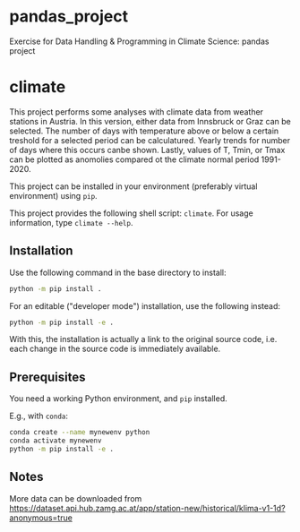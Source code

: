# pandas_project
Exercise for Data Handling &amp; Programming in Climate Science: pandas project

# climate
This project performs some analyses with climate data from weather stations in Austria. In this version, either data from Innsbruck or Graz can be selected. The number of days with temperature above or below a certain treshold for a selected period can be calculatured. Yearly trends for number of days where this occurs canbe shown. Lastly, values of T, Tmin, or Tmax can be plotted as anomolies compared ot the climate normal period 1991-2020. 

This project can be installed in your environment (preferably virtual environment) using `pip`.

This project provides the following shell script: `climate`.
For usage information, type `climate --help`.

## Installation

Use the following command in the base directory to install:

```bash
python -m pip install .
```

For an editable ("developer mode") installation, use the following
instead:

```bash
python -m pip install -e .
```

With this, the installation is actually a link to the original source code,
i.e. each change in the source code is immediately available.


## Prerequisites

You need a working Python environment, and `pip` installed.

E.g., with `conda`:

```bash
conda create --name mynewenv python
conda activate mynewenv
python -m pip install -e .
```


## Notes

More data can be downloaded from https://dataset.api.hub.zamg.ac.at/app/station-new/historical/klima-v1-1d?anonymous=true

